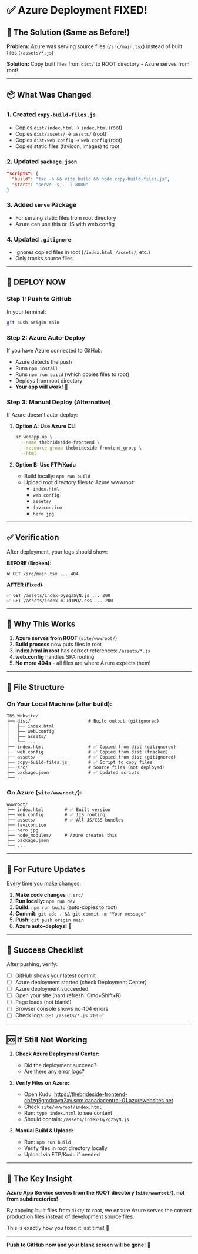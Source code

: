 # ✅ Azure Deployment FIXED!

## 🎯 The Solution (Same as Before!)

**Problem:** Azure was serving source files (`/src/main.tsx`) instead of built files (`/assets/*.js`)

**Solution:** Copy built files from `dist/` to ROOT directory - Azure serves from root!

---

## 📦 What Was Changed

### 1. Created `copy-build-files.js`
- Copies `dist/index.html` → `index.html` (root)
- Copies `dist/assets/` → `assets/` (root)
- Copies `dist/web.config` → `web.config` (root)
- Copies static files (favicon, images) to root

### 2. Updated `package.json`
```json
"scripts": {
  "build": "tsc -b && vite build && node copy-build-files.js",
  "start": "serve -s . -l 8080"
}
```

### 3. Added `serve` Package
- For serving static files from root directory
- Azure can use this or IIS with web.config

### 4. Updated `.gitignore`
- Ignores copied files in root (`/index.html`, `/assets/`, etc.)
- Only tracks source files

---

## 🚀 DEPLOY NOW

### Step 1: Push to GitHub

In your terminal:
```bash
git push origin main
```

### Step 2: Azure Auto-Deploy

If you have Azure connected to GitHub:
- Azure detects the push
- Runs `npm install`
- Runs `npm run build` (which copies files to root)
- Deploys from root directory
- **Your app will work!** 🎉

### Step 3: Manual Deploy (Alternative)

If Azure doesn't auto-deploy:

1. **Option A: Use Azure CLI**
   ```bash
   az webapp up \
     --name thebrideside-frontend \
     --resource-group thebrideside-frontend_group \
     --html
   ```

2. **Option B: Use FTP/Kudu**
   - Build locally: `npm run build`
   - Upload root directory files to Azure wwwroot:
     - `index.html`
     - `web.config`
     - `assets/`
     - `favicon.ico`
     - `hero.jpg`

---

## ✅ Verification

After deployment, your logs should show:

**BEFORE (Broken):**
```
❌ GET /src/main.tsx ... 404
```

**AFTER (Fixed):**
```
✅ GET /assets/index-DyZgzSyN.js ... 200
✅ GET /assets/index-mJJd1PQZ.css ... 200
```

---

## 🎯 Why This Works

1. **Azure serves from ROOT** (`site/wwwroot/`)
2. **Build process** now puts files in root
3. **index.html in root** has correct references: `/assets/*.js`
4. **web.config** handles SPA routing
5. **No more 404s** - all files are where Azure expects them!

---

## 📁 File Structure

### On Your Local Machine (after build):

```
TBS Website/
├── dist/                      # Build output (gitignored)
│   ├── index.html
│   ├── web.config
│   ├── assets/
│   └── ...
├── index.html                 # ✅ Copied from dist (gitignored)
├── web.config                 # ✅ Copied from dist (tracked)
├── assets/                    # ✅ Copied from dist (gitignored)
├── copy-build-files.js        # ✅ Script to copy files
├── src/                       # Source files (not deployed)
├── package.json               # ✅ Updated scripts
└── ...
```

### On Azure (`site/wwwroot/`):

```
wwwroot/
├── index.html        # ✅ Built version
├── web.config        # ✅ IIS routing
├── assets/           # ✅ All JS/CSS bundles
├── favicon.ico
├── hero.jpg
├── node_modules/     # Azure creates this
├── package.json
└── ...
```

---

## 🔄 For Future Updates

Every time you make changes:

1. **Make code changes** in `src/`
2. **Run locally:** `npm run dev`
3. **Build:** `npm run build` (auto-copies to root)
4. **Commit:** `git add . && git commit -m "Your message"`
5. **Push:** `git push origin main`
6. **Azure auto-deploys!** 🚀

---

## 🎉 Success Checklist

After pushing, verify:

- [ ] GitHub shows your latest commit
- [ ] Azure deployment started (check Deployment Center)
- [ ] Azure deployment succeeded
- [ ] Open your site (hard refresh: Cmd+Shift+R)
- [ ] Page loads (not blank!)
- [ ] Browser console shows no 404 errors
- [ ] Check logs: `GET /assets/*.js 200` ✅

---

## 🆘 If Still Not Working

1. **Check Azure Deployment Center:**
   - Did the deployment succeed?
   - Are there any error logs?

2. **Verify Files on Azure:**
   - Open Kudu: https://thebrideside-frontend-cbfzg5gmdxaya2av.scm.canadacentral-01.azurewebsites.net
   - Check `site/wwwroot/index.html`
   - Run: `type index.html` to see content
   - Should contain: `/assets/index-DyZgzSyN.js`

3. **Manual Build & Upload:**
   - Run: `npm run build`
   - Verify files in root directory locally
   - Upload via FTP/Kudu if needed

---

## 🎯 The Key Insight

**Azure App Service serves from the ROOT directory (`site/wwwroot/`), not from subdirectories!**

By copying built files from `dist/` to root, we ensure Azure serves the correct production files instead of development source files.

This is exactly how you fixed it last time! 🎉

---

**Push to GitHub now and your blank screen will be gone!** 🚀

